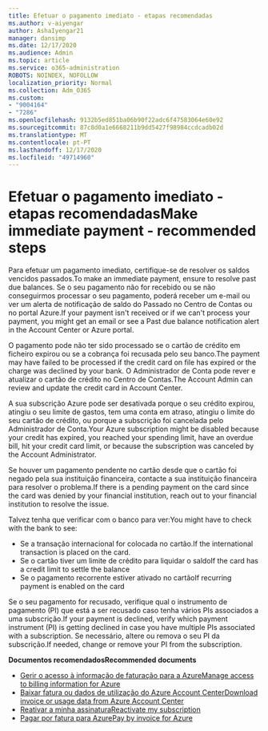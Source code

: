 ```yaml
---
title: Efetuar o pagamento imediato - etapas recomendadas
ms.author: v-aiyengar
author: AshaIyengar21
manager: dansimp
ms.date: 12/17/2020
ms.audience: Admin
ms.topic: article
ms.service: o365-administration
ROBOTS: NOINDEX, NOFOLLOW
localization_priority: Normal
ms.collection: Adm_O365
ms.custom:
- "9004164"
- "7286"
ms.openlocfilehash: 9132b5ed851ba06b90f22adc6f47583064e60e92
ms.sourcegitcommit: 87c8d0a1e6668211b9dd5427f98984ccdcadb02d
ms.translationtype: MT
ms.contentlocale: pt-PT
ms.lasthandoff: 12/17/2020
ms.locfileid: "49714960"
---
```

# <a name="make-immediate-payment---recommended-steps"></a><span data-ttu-id="2b131-102">Efetuar o pagamento imediato - etapas recomendadas</span><span class="sxs-lookup"><span data-stu-id="2b131-102">Make immediate payment - recommended steps</span></span>

<span data-ttu-id="2b131-103">Para efetuar um pagamento imediato, certifique-se de resolver os saldos vencidos passados.</span><span class="sxs-lookup"><span data-stu-id="2b131-103">To make an immediate payment, ensure to resolve past due balances.</span></span> <span data-ttu-id="2b131-104">Se o seu pagamento não for recebido ou se não conseguirmos processar o seu pagamento, poderá receber um e-mail ou ver um alerta de notificação de saldo do Passado no Centro de Contas ou no portal Azure.</span><span class="sxs-lookup"><span data-stu-id="2b131-104">If your payment isn't received or if we can't process your payment, you might get an email or see a Past due balance notification alert in the Account Center or Azure portal.</span></span> 

<span data-ttu-id="2b131-105">O pagamento pode não ter sido processado se o cartão de crédito em ficheiro expirou ou se a cobrança foi recusada pelo seu banco.</span><span class="sxs-lookup"><span data-stu-id="2b131-105">The payment may have failed to be processed if the credit card on file has expired or the charge was declined by your bank.</span></span> <span data-ttu-id="2b131-106">O Administrador de Conta pode rever e atualizar o cartão de crédito no Centro de Contas.</span><span class="sxs-lookup"><span data-stu-id="2b131-106">The Account Admin can review and update the credit card in Account Center.</span></span> 

<span data-ttu-id="2b131-107">A sua subscrição Azure pode ser desativada porque o seu crédito expirou, atingiu o seu limite de gastos, tem uma conta em atraso, atingiu o limite do seu cartão de crédito, ou porque a subscrição foi cancelada pelo Administrador de Conta.</span><span class="sxs-lookup"><span data-stu-id="2b131-107">Your Azure subscription might be disabled because your credit has expired, you reached your spending limit, have an overdue bill, hit your credit card limit, or because the subscription was canceled by the Account Administrator.</span></span>  

<span data-ttu-id="2b131-108">Se houver um pagamento pendente no cartão desde que o cartão foi negado pela sua instituição financeira, contacte a sua instituição financeira para resolver o problema.</span><span class="sxs-lookup"><span data-stu-id="2b131-108">If there is a pending payment on the card since the card was denied by your financial institution, reach out to your financial institution to resolve the issue.</span></span>  

<span data-ttu-id="2b131-109">Talvez tenha que verificar com o banco para ver:</span><span class="sxs-lookup"><span data-stu-id="2b131-109">You might have to check with the bank to see:</span></span>

- <span data-ttu-id="2b131-110">Se a transação internacional for colocada no cartão.</span><span class="sxs-lookup"><span data-stu-id="2b131-110">If the international transaction is placed on the card.</span></span> 
- <span data-ttu-id="2b131-111">Se o cartão tiver um limite de crédito para liquidar o saldo</span><span class="sxs-lookup"><span data-stu-id="2b131-111">If the card has a credit limit to settle the balance</span></span> 
- <span data-ttu-id="2b131-112">Se o pagamento recorrente estiver ativado no cartão</span><span class="sxs-lookup"><span data-stu-id="2b131-112">If recurring payment is enabled on the card</span></span> 

<span data-ttu-id="2b131-113">Se o seu pagamento for recusado, verifique qual o instrumento de pagamento (PI) que está a ser recusado caso tenha vários PIs associados a uma subscrição.</span><span class="sxs-lookup"><span data-stu-id="2b131-113">If your payment is declined, verify which payment instrument (PI) is getting declined in case you have multiple PIs associated with a subscription.</span></span> <span data-ttu-id="2b131-114">Se necessário, altere ou remova o seu PI da subscrição.</span><span class="sxs-lookup"><span data-stu-id="2b131-114">If needed, change or remove your PI from the subscription.</span></span> 

<span data-ttu-id="2b131-115">**Documentos recomendados**</span><span class="sxs-lookup"><span data-stu-id="2b131-115">**Recommended documents**</span></span> 

- [<span data-ttu-id="2b131-116">Gerir o acesso à informação de faturação para a Azure</span><span class="sxs-lookup"><span data-stu-id="2b131-116">Manage access to billing information for Azure</span></span>](https://docs.microsoft.com/azure/billing/billing-manage-access?WT.mc_id=Portal-Microsoft_Azure_Support)
- [<span data-ttu-id="2b131-117">Baixar fatura ou dados de utilização do Azure Account Center</span><span class="sxs-lookup"><span data-stu-id="2b131-117">Download invoice or usage data from Azure Account Center</span></span>](https://docs.microsoft.com/azure/billing/billing-download-azure-invoice-daily-usage-date?WT.mc_id=Portal-Microsoft_Azure_Support)
- [<span data-ttu-id="2b131-118">Reativar a minha assinatura</span><span class="sxs-lookup"><span data-stu-id="2b131-118">Reactivate my subscription</span></span>](https://docs.microsoft.com/azure/billing/billing-subscription-become-disable?WT.mc_id=Portal-Microsoft_Azure_Support)
- [<span data-ttu-id="2b131-119">Pagar por fatura para Azure</span><span class="sxs-lookup"><span data-stu-id="2b131-119">Pay by invoice for Azure</span></span>](https://docs.microsoft.com/azure/cost-management-billing/manage/pay-by-invoice) 